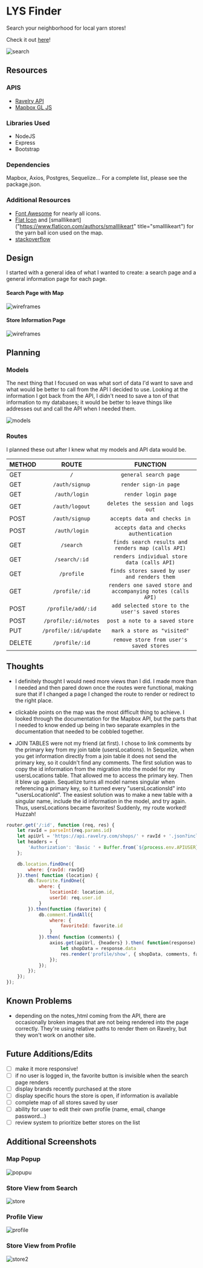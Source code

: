 # LYS Finder

Search your neighborhood for local yarn stores!

Check it out [here]()!

![search](/public/img/search-view.png)

## Resources

### APIS
- [Ravelry API](https://www.ravelry.com/api)
- [Mapbox GL JS](https://docs.mapbox.com/mapbox-gl-js/api/)

### Libraries Used
 - NodeJS
 - Express
 - Bootstrap

### Dependencies
Mapbox, Axios, Postgres, Sequelize...
For a complete list, please see the package.json. 

### Additional Resources
- [Font Awesome](https://fontawesome.com/) for nearly all icons.
- [Flat Icon](https://www.flaticon.com/) and [smalllikeart]("https://www.flaticon.com/authors/smalllikeart" title="smalllikeart") for the yarn ball icon used on the map.
- [stackoverflow](https://stackoverflow.com/)

## Design

I started with a general idea of what I wanted to create: a search page and a general information page for each page.
#### Search Page with Map
![wireframes](/public/img/search-wireframe.png)

#### Store Information Page
![wireframes](/public/img/store-view-wireframe.png)

## Planning

### Models
The next thing that I focused on was what sort of data I'd want to save and what would be better to call from the API I decided to use. Looking at the information I got back from the API, I didn't need to save a ton of that information to my databases; it would be better to leave things like addresses out and call the API when I needed them.

![models](/public/img/models.png)

### Routes
I planned these out after I knew what my models and API data would be.

|METHOD| ROUTE| FUNCTION|
|:-----|:----:|:------:|
| GET   | `/` | `general search page` |
| GET   | `/auth/signup` | `render sign-in page` |
| GET   | `/auth/login` | `render login page` |
| GET   | `/auth/logout` | `deletes the session and logs out` |
| POST  | `/auth/signup` | `accepts data and checks in` |
| POST  | `/auth/login` | `accepts data and checks authentication` |
| GET   | `/search` | `finds search results and renders map (calls API)` |
| GET   | `/search/:id` | `renders individual store data (calls API)` |
| GET   | `/profile` | `finds stores saved by user and renders them` |
| GET   | `/profile/:id` | `renders one saved store and accompanying notes (calls API)` |
| POST  | `/profile/add/:id` | `add selected store to the user's saved stores` |
| POST  | `/profile/:id/notes` | `post a note to a saved store` |
| PUT   | `/profile/:id/update` | `mark a store as "visited"` |
| DELETE| `/profile/:id` | `remove store from user's saved stores` |

## Thoughts

- I definitely thought I would need more views than I did. I made more than I needed and then pared down once the routes were functional, making sure that if I changed a page I changed the route to render or redirect to the right place.

- clickable points on the map was the most difficult thing to achieve. I looked through the documentation for the Mapbox API, but the parts that I needed to know ended up being in two separate examples in the documentation that needed to be cobbled together.

- JOIN TABLES were not my friend (at first). I chose to link comments by the primary key from my join table (usersLocations). In Sequelize, when you get information directly from a join table it does not send the primary key, so it couldn't find any comments. The first solution was to copy the id information from the migration into the model for my usersLocations table. That allowed me to access the primary key. Then it blew up again. Sequelize turns all model names singular when referencing a primary key, so it turned every "usersLocationsId" into "usersLocationId". The easiest solution was to make a new table with a singular name, include the id information in the model, and try again. Thus, usersLocations became favorites! Suddenly, my route worked! Huzzah!

```js
router.get('/:id', function (req, res) {
    let ravId = parseInt(req.params.id)
    let apiUrl = 'https://api.ravelry.com/shops/' + ravId + '.json?include=schedules'
    let headers = {
        'Authorization': 'Basic ' + Buffer.from(`${process.env.APIUSER}:${process.env.APIPASS}`).toString('base64')
    };

    db.location.findOne({
        where: {ravId: ravId}
    }).then( function (location) {
        db.favorite.findOne({
            where: {
                locationId: location.id,
                userId: req.user.id
            }
        }).then(function (favorite) {
            db.comment.findAll({
                where: {
                    favoriteId: favorite.id
                }
            }).then( function (comments) {
                axios.get(apiUrl, {headers} ).then( function(response) {
                    let shopData = response.data
                    res.render('profile/show', { shopData, comments, favorite })
                });
            });
        });
    });
});
```

## Known Problems
- depending on the notes_html coming from the API, there are occasionally broken images that are not being rendered into the page correctly. They're using relative paths to render them on Ravelry, but they won't work on another site.

## Future Additions/Edits
- [ ] make it more responsive!
- [ ] if no user is logged in, the favorite button is invisible when the search page renders
- [ ] display brands recently purchased at the store
- [ ] display specific hours the store is open, if information is available
- [ ] complete map of all stores saved by user
- [ ] ability for user to edit their own profile (name, email, change password...)
- [ ] review system to prioritize better stores on the list

## Additional Screenshots

### Map Popup
![popupu](public/img/map-popup.png)
### Store View from Search
![store](public/img/store-view-1.png)
### Profile View
![profile](public/img/profile-view.png)
### Store View from Profile
![store2](public/img/store-view-2.png)

